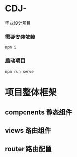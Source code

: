# CDJ-
毕业设计项目

### 需要安装依赖
```
npm i
```
### 启动项目
```
npm run serve
```


# 项目整体框架

## components  静态组件

## views  路由组件

## router  路由配置
